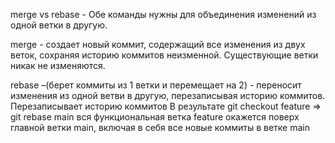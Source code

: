 merge vs rebase - Обе команды нужны для объединения изменений из одной ветки в другую.

merge - создает новый коммит, содержащий все изменения из двух веток, сохраняя историю коммитов неизменной. Существующие ветки никак не изменяются. 

rebase –(берет коммиты из 1 ветки и перемещает на 2) - переносит изменения из одной ветви в другую, перезаписывая историю коммитов. Перезаписывает историю коммитов В результате git checkout feature => git rebase main вся функциональная ветка feature окажется поверх главной ветки main, включая в себя все новые коммиты в ветке main